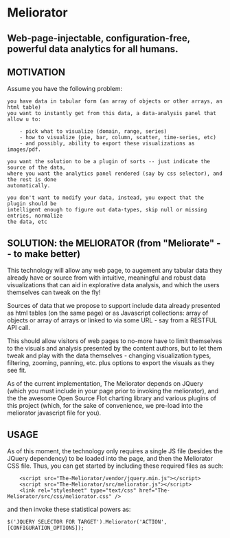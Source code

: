 # Meliorator

Web-page-injectable, configuration-free, powerful data analytics for all humans.
------

MOTIVATION
-----------

Assume you have the following problem:

	you have data in tabular form (an array of objects or other arrays, an html table)
	you want to instantly get from this data, a data-analysis panel that allow u to:

		- pick what to visualize (domain, range, series)
		- how to visualize (pie, bar, column, scatter, time-series, etc)
		- and possibly, ability to export these visualizations as images/pdf.

	you want the solution to be a plugin of sorts -- just indicate the source of the data,
	where you want the analytics panel rendered (say by css selector), and the rest is done
	automatically.

	you don't want to modify your data, instead, you expect that the plugin should be
	intelligent enough to figure out data-types, skip null or missing entries, normalize
	the data, etc


SOLUTION: the MELIORATOR (from "Meliorate" -- to make better)
--------------------------------------------------------------

This technology will allow any web page, to augement any tabular data they
already have or source from with intuitive, meaningful and robust data visualizations that can aid in explorative data analysis, and which the users themselves can tweak on the fly!

Sources of data that we propose to support include data already presented as html tables (on the same page) or as Javascript collections: array of objects or array of arrays or linked to via some URL - say from a RESTFUL API call.

This should allow visitors of web pages to no-more have to limit themselves to the visuals and analysis presented by the
content authors, but to let them tweak and play with the data themselves - changing visualization types, filtering, 
zooming, panning, etc. plus options to export the visuals as they see fit.

As of the current implementation, The Meliorator depends on JQuery (which you must include in your page prior to invoking the meliorator), and the the awesome Open Source Flot charting library and various plugins of this project (which, for the sake of convenience, we pre-load into the meliorator javascript file for you).

USAGE
-----------------------------------

As of this moment, the technology only requires a single JS file (besides the JQuery dependency) to be loaded into the page, and then the Meliorator CSS file. Thus, you can get started by including these required files as such:

        <script src="The-Meliorator/vendor/jquery.min.js"></script>
        <script src="The-Meliorator/src/meliorator.js"></script>
        <link rel="stylesheet" type="text/css" href="The-Meliorator/src/css/meliorator.css" />

and then invoke these statistical powers as:

	$('JQUERY SELECTOR FOR TARGET').Meliorator('ACTION', [CONFIGURATION_OPTIONS]);
	
	


